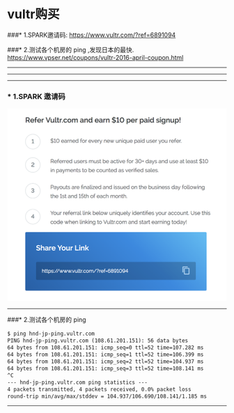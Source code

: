 # vultr购买

###* 1.SPARK邀请码: https://www.vultr.com/?ref=6891094




###* 2.测试各个机房的 ping ,发现日本的最快.
https://www.vpser.net/coupons/vultr-2016-april-coupon.html


***
***
***
### * 1.SPARK 邀请码
![](/assets/ScreenShot2017-11-08_14.07.45.png)

***

###* 2.测试各个机房的 ping 
```
$ ping hnd-jp-ping.vultr.com
PING hnd-jp-ping.vultr.com (108.61.201.151): 56 data bytes
64 bytes from 108.61.201.151: icmp_seq=0 ttl=52 time=107.282 ms
64 bytes from 108.61.201.151: icmp_seq=1 ttl=52 time=106.399 ms
64 bytes from 108.61.201.151: icmp_seq=2 ttl=52 time=104.937 ms
64 bytes from 108.61.201.151: icmp_seq=3 ttl=52 time=108.141 ms
^C
--- hnd-jp-ping.vultr.com ping statistics ---
4 packets transmitted, 4 packets received, 0.0% packet loss
round-trip min/avg/max/stddev = 104.937/106.690/108.141/1.185 ms
```

***


